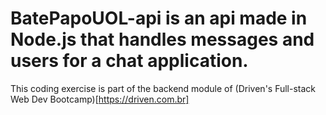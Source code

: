 # BatePapoUOL-api is an api made in Node.js that handles messages and users for a chat application. 

This coding exercise is part of the backend module of (Driven's Full-stack Web Dev Bootcamp)[https://driven.com.br]
